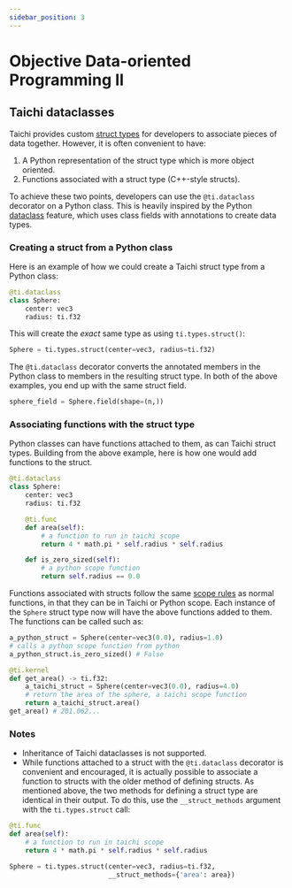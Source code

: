 ```yaml
---
sidebar_position: 3
---
```


# Objective Data-oriented Programming II


## Taichi dataclasses

Taichi provides custom [struct types](../type_system/type.md#compound-types) for developers to associate pieces of data together. However, it is often convenient to have:
  1. A Python representation of the struct type which is more object oriented.
  2. Functions associated with a struct type (C++-style structs).


To achieve these two points, developers can use the `@ti.dataclass` decorator on a Python class.  This is heavily inspired by the Python [dataclass](https://docs.python.org/3/library/dataclasses.html) feature, which uses class fields with annotations to create data types.

### Creating a struct from a Python class
Here is an example of how we could create a Taichi struct type from a Python class:

```python
@ti.dataclass
class Sphere:
    center: vec3
    radius: ti.f32
```
This will create the *exact* same type as using `ti.types.struct()`:

```python
Sphere = ti.types.struct(center=vec3, radius=ti.f32)
```
The `@ti.dataclass` decorator converts the annotated members in the Python class to members in the resulting struct type. In both of the above examples, you end up with the same struct field.

```python
sphere_field = Sphere.field(shape=(n,))
```

### Associating functions with the struct type
Python classes can have functions attached to them, as can Taichi struct types.  Building from the above example, here is how one would add functions to the struct.

```python
@ti.dataclass
class Sphere:
    center: vec3
    radius: ti.f32

    @ti.func
    def area(self):
        # a function to run in taichi scope
        return 4 * math.pi * self.radius * self.radius

    def is_zero_sized(self):
        # a python scope function
        return self.radius == 0.0
```

Functions associated with structs follow the same [scope rules](../kernels/syntax.md#taichi-scope-vs-python-scope) as normal functions, in that they can be in Taichi or Python scope.  Each instance of the `Sphere` struct type now will have the above functions added to them.  The functions can be called such as:

```python
a_python_struct = Sphere(center=vec3(0.0), radius=1.0)
# calls a python scope function from python
a_python_struct.is_zero_sized() # False

@ti.kernel
def get_area() -> ti.f32:
    a_taichi_struct = Sphere(center=vec3(0.0), radius=4.0)
    # return the area of the sphere, a taichi scope function
    return a_taichi_struct.area()
get_area() # 201.062...
```

### Notes
- Inheritance of Taichi dataclasses is not supported.
- While functions attached to a struct with the `@ti.dataclass` decorator is convenient and encouraged, it is actually possible to associate a function to structs with the older method of defining structs.  As mentioned above, the two methods for defining a struct type are identical in their output.  To do this, use the `__struct_methods` argument with the `ti.types.struct` call:

```python
@ti.func
def area(self):
    # a function to run in taichi scope
    return 4 * math.pi * self.radius * self.radius

Sphere = ti.types.struct(center=vec3, radius=ti.f32,
                         __struct_methods={'area': area})
```
